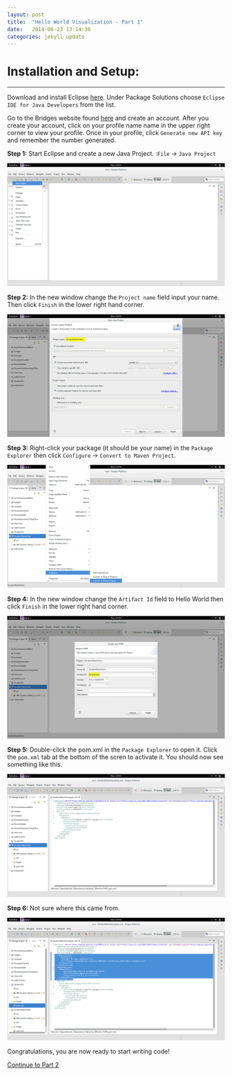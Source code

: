 ```yaml
---
layout: post
title:  "Hello World Visualization - Part 1"
date:   2014-06-23 13:14:36
categories: jekyll update
---
```


# Installation and Setup:
-----

Download and install Eclipse [here](https://www.eclipse.org/downloads/index-java8.php). Under Package Solutions choose `Eclipse IDE for Java Developers` from the list.

Go to the Bridges website found [here](http://bridges.cs.uncc.edu/login) and create an account. After you create your account, click on your profile name name in the upper right corner to view your profile. Once in your profile, click `Generate new API key` and remember the number generated.

**Step 1:**
Start Eclipse and create a new Java Project.
:`File` -> `Java Project`

![drawing](/images/screenshot_0.png)

**Step 2:**
In the new window change the `Project name` field input your name. Then click `Finish` in the lower right hand corner.

![drawing](/images/screenshot_1.png)

**Step 3:**
Right-click your package (it should be your name) in the `Package Explorer` then click `Configure` -> `Convert to Maven Project`.

![drawing](/images/screenshot_2.png)

**Step 4:**
In the new window change the `Artifact Id` field to Hello World then click `Finish` in the lower right hand corner.

![drawing](/images/screenshot_3.png)

**Step 5:**
Double-click the pom.xml in the `Package Explorer` to open it. Click the `pom.xml` tab at the bottom of the scren to activate it. You should now see something like this.

![drawing](/images/screenshot_4.png)

**Step 6:**
Not sure where this came from.

![drawing](/images/screenshot_5.png)

Congratulations, you are now ready to start writing code!

[Continue to Part 2](http://dismembered.github.io/jekyll/update/2014/06/23/HelloWorld-Tutorial_part2/)
